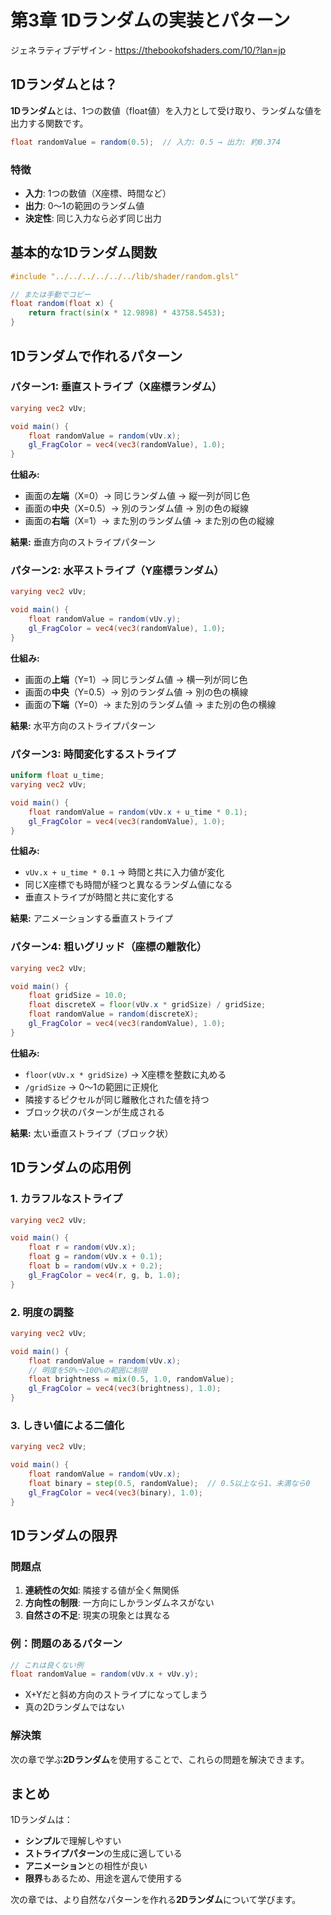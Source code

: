 # 第3章 1Dランダムの実装とパターン

ジェネラティブデザイン - https://thebookofshaders.com/10/?lan=jp

## 1Dランダムとは？

**1Dランダム**とは、1つの数値（float値）を入力として受け取り、ランダムな値を出力する関数です。

```glsl
float randomValue = random(0.5);  // 入力: 0.5 → 出力: 約0.374
```

### 特徴
- **入力**: 1つの数値（X座標、時間など）
- **出力**: 0〜1の範囲のランダム値
- **決定性**: 同じ入力なら必ず同じ出力

## 基本的な1Dランダム関数

```glsl
#include "../../../../../../lib/shader/random.glsl"

// または手動でコピー
float random(float x) {
    return fract(sin(x * 12.9898) * 43758.5453);
}
```

## 1Dランダムで作れるパターン

### パターン1: 垂直ストライプ（X座標ランダム）

```glsl
varying vec2 vUv;

void main() {
    float randomValue = random(vUv.x);
    gl_FragColor = vec4(vec3(randomValue), 1.0);
}
```

**仕組み:**
- 画面の**左端**（X=0）→ 同じランダム値 → 縦一列が同じ色
- 画面の**中央**（X=0.5）→ 別のランダム値 → 別の色の縦線
- 画面の**右端**（X=1）→ また別のランダム値 → また別の色の縦線

**結果:** 垂直方向のストライプパターン

### パターン2: 水平ストライプ（Y座標ランダム）

```glsl
varying vec2 vUv;

void main() {
    float randomValue = random(vUv.y);
    gl_FragColor = vec4(vec3(randomValue), 1.0);
}
```

**仕組み:**
- 画面の**上端**（Y=1）→ 同じランダム値 → 横一列が同じ色
- 画面の**中央**（Y=0.5）→ 別のランダム値 → 別の色の横線
- 画面の**下端**（Y=0）→ また別のランダム値 → また別の色の横線

**結果:** 水平方向のストライプパターン

### パターン3: 時間変化するストライプ

```glsl
uniform float u_time;
varying vec2 vUv;

void main() {
    float randomValue = random(vUv.x + u_time * 0.1);
    gl_FragColor = vec4(vec3(randomValue), 1.0);
}
```

**仕組み:**
- `vUv.x + u_time * 0.1` → 時間と共に入力値が変化
- 同じX座標でも時間が経つと異なるランダム値になる
- 垂直ストライプが時間と共に変化する

**結果:** アニメーションする垂直ストライプ

### パターン4: 粗いグリッド（座標の離散化）

```glsl
varying vec2 vUv;

void main() {
    float gridSize = 10.0;
    float discreteX = floor(vUv.x * gridSize) / gridSize;
    float randomValue = random(discreteX);
    gl_FragColor = vec4(vec3(randomValue), 1.0);
}
```

**仕組み:**
- `floor(vUv.x * gridSize)` → X座標を整数に丸める
- `/gridSize` → 0〜1の範囲に正規化
- 隣接するピクセルが同じ離散化された値を持つ
- ブロック状のパターンが生成される

**結果:** 太い垂直ストライプ（ブロック状）

## 1Dランダムの応用例

### 1. カラフルなストライプ

```glsl
varying vec2 vUv;

void main() {
    float r = random(vUv.x);
    float g = random(vUv.x + 0.1);
    float b = random(vUv.x + 0.2);
    gl_FragColor = vec4(r, g, b, 1.0);
}
```

### 2. 明度の調整

```glsl
varying vec2 vUv;

void main() {
    float randomValue = random(vUv.x);
    // 明度を50%〜100%の範囲に制限
    float brightness = mix(0.5, 1.0, randomValue);
    gl_FragColor = vec4(vec3(brightness), 1.0);
}
```

### 3. しきい値による二値化

```glsl
varying vec2 vUv;

void main() {
    float randomValue = random(vUv.x);
    float binary = step(0.5, randomValue);  // 0.5以上なら1、未満なら0
    gl_FragColor = vec4(vec3(binary), 1.0);
}
```

## 1Dランダムの限界

### 問題点
1. **連続性の欠如**: 隣接する値が全く無関係
2. **方向性の制限**: 一方向にしかランダムネスがない
3. **自然さの不足**: 現実の現象とは異なる

### 例：問題のあるパターン
```glsl
// これは良くない例
float randomValue = random(vUv.x + vUv.y);
```
- X+Yだと斜め方向のストライプになってしまう
- 真の2Dランダムではない

### 解決策
次の章で学ぶ**2Dランダム**を使用することで、これらの問題を解決できます。

## まとめ

1Dランダムは：
- **シンプル**で理解しやすい
- **ストライプパターン**の生成に適している
- **アニメーション**との相性が良い
- **限界**もあるため、用途を選んで使用する

次の章では、より自然なパターンを作れる**2Dランダム**について学びます。